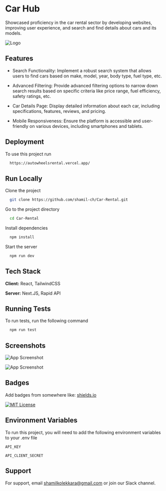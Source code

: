 
# Car Hub

Showcased proficiency in the car rental sector by developing websites, improving user experience, and search and find details about cars and its models.

![Logo](https://i.imgur.com/bG5MEY1.jpg)


## Features

- Search Functionality: Implement a robust search system that allows users to find cars based on make, model, year, body type, fuel type, etc.

- Advanced Filtering: Provide advanced filtering options to narrow down search results based on specific criteria like price range, fuel efficiency, safety ratings, etc.

- Car Details Page: Display detailed information about each car, including specifications, features, reviews, and pricing.

- Mobile Responsiveness: Ensure the platform is accessible and user-friendly on various devices, including smartphones and tablets.


## Deployment

To use this project run

```bash
  https://autowheelsrental.vercel.app/
```


## Run Locally

Clone the project

```bash
  git clone https://github.com/shamil-ch/Car-Rental.git
```

Go to the project directory

```bash
  cd Car-Rental
```

Install dependencies

```bash
  npm install
```

Start the server

```bash
  npm run dev
```


## Tech Stack

**Client:** React, TailwindCSS

**Server:** Next.JS, Rapid API


## Running Tests

To run tests, run the following command

```bash
  npm run test
```


## Screenshots

![App Screenshot](https://i.imgur.com/FQDoOFy.jpg)

![App Screenshot](https://i.imgur.com/8K4xRRw.jpg)


## Badges

Add badges from somewhere like: [shields.io](https://shields.io/)

[![MIT License](https://img.shields.io/badge/License-MIT-green.svg)](https://choosealicense.com/licenses/mit/)


## Environment Variables

To run this project, you will need to add the following environment variables to your .env file

`API_KEY`

`API_CLIENT_SECRET`


## Support

For support, email shamilkolekkara@gmail.com or join our Slack channel.

